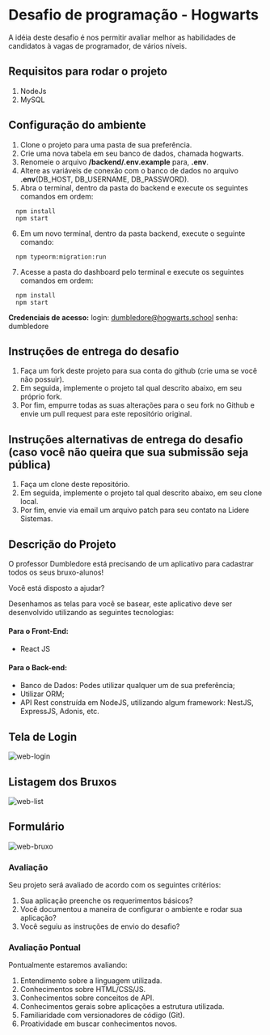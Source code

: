 
# Desafio de programação - Hogwarts

A idéia deste desafio é nos permitir avaliar melhor as habilidades de candidatos à vagas de programador, de vários níveis.

## Requisitos para rodar o projeto
1. NodeJs
2. MySQL

## Configuração do ambiente
1. Clone o projeto para uma pasta de sua preferência.
2. Crie uma nova tabela em seu banco de dados, chamada hogwarts.
3. Renomeie o arquivo **/backend/.env.example** para, **.env**.
4. Altere as variáveis de conexão com o banco de dados no arquivo **.env**(DB_HOST, DB_USERNAME, DB_PASSWORD).
5. Abra o terminal, dentro da pasta do backend e execute os seguintes comandos em ordem:
```shell
  npm install
  npm start
```
6. Em um novo terminal, dentro da pasta backend, execute o seguinte comando:
```shell
  npm typeorm:migration:run
```
7. Acesse a pasta do dashboard pelo terminal e execute os seguintes comandos em ordem:
```shell
  npm install
  npm start
```

**Credenciais de acesso:**
login: dumbledore@hogwarts.school
senha: dumbledore

## Instruções de entrega do desafio

1. Faça um fork deste projeto para sua conta do github (crie uma se você não possuir).
2. Em seguida, implemente o projeto tal qual descrito abaixo, em seu próprio fork.
3. Por fim, empurre todas as suas alterações para o seu fork no Github e envie um pull request para este repositório original.

## Instruções alternativas de entrega do desafio (caso você não queira que sua submissão seja pública)
1. Faça um clone deste repositório.
2. Em seguida, implemente o projeto tal qual descrito abaixo, em seu clone local.
3. Por fim, envie via email um arquivo patch para seu contato na Lidere Sistemas. 

## Descrição do Projeto
O professor Dumbledore está precisando de um aplicativo para cadastrar todos os seus bruxo-alunos!

Você está disposto a ajudar?

Desenhamos as telas para você se basear, este aplicativo deve ser desenvolvido utilizando as seguintes tecnologias:
#### Para o Front-End:
- React JS
#### Para o Back-end:
- Banco de Dados: Podes utilizar qualquer um de sua preferência;
- Utilizar ORM;
- API Rest construída em NodeJS, utilizando algum framework: NestJS, ExpressJS, Adonis, etc.

## Tela de Login

![web-login](WEB-LOGIN.png)

## Listagem dos Bruxos

![web-list](WEB-LIST.png)

## Formulário

![web-bruxo](WEB-BRUXO.png)


### Avaliação
Seu projeto será avaliado de acordo com os seguintes critérios:
1. Sua aplicação preenche os requerimentos básicos?
2. Você documentou a maneira de configurar o ambiente e rodar sua aplicação?
3. Você seguiu as instruções de envio do desafio?

### Avaliação Pontual
Pontualmente estaremos avaliando:

1. Entendimento sobre a linguagem utilizada.
2. Conhecimentos sobre HTML/CSS/JS.
3. Conhecimentos sobre conceitos de API.
4. Conhecimentos gerais sobre aplicações a estrutura utilizada.
5. Familiaridade com versionadores de código (Git).
6. Proatividade em buscar conhecimentos novos.

